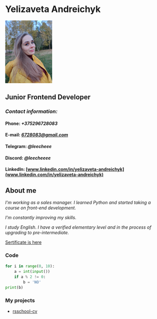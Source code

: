 # Yelizaveta Andreichyk         

<img src="photo.jpg" alt="isolated" width="150"/>

## **Junior Frontend Developer**

### *Contact information:*

#### **Phone:** *+375296728083*
#### **E-mail:** *6728083@gmail.com*
#### **Telegram:** *@leecheee*
#### **Discord:** *@leecheeee*
#### **LinkedIn:** [www.linkedin.com/in/yelizaveta-andreichyk](www.linkedin.com/in/yelizaveta-andreichyk)

## **About mе**

*I'm working as a sales manager. I learned Python and started taking a course on front-end development.*

*I'm constantly improving my skills.*

*I study English. I have a verified elementary level and in the process of upgrading to pre-intermediate.* 

[Sertificate is here](https://cert.str.by/streamline-certificate/B15DE546E215F3644B827E8E7D350DF8)

### Code

```py
for i in range(0, 10):
    a = int(input())
    if a % 2 != 0:
        b = 'NO'
print(b)
```

### My projects

- [rsschool-cv](https://github.com/leecheeee/rsschool-cv)